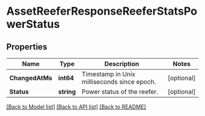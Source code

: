 # AssetReeferResponseReeferStatsPowerStatus

## Properties
Name | Type | Description | Notes
------------ | ------------- | ------------- | -------------
**ChangedAtMs** | **int64** | Timestamp in Unix milliseconds since epoch. | [optional] 
**Status** | **string** | Power status of the reefer. | [optional] 

[[Back to Model list]](../README.md#documentation-for-models) [[Back to API list]](../README.md#documentation-for-api-endpoints) [[Back to README]](../README.md)


